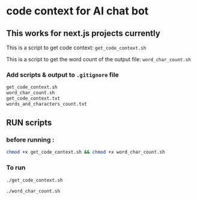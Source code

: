 # code context for AI chat bot
## This works for next.js projects currently

This is a script to get code context:
`get_code_context.sh`

This is a script to get the word count of the output file:
`word_char_count.sh`

### Add scripts & output to `.gitignore` file

```bash
get_code_context.sh
word_char_count.sh
get_code_context.txt
words_and_characters_count.txt
```

## RUN scripts

### before running :

```bash
chmod +x get_code_context.sh && chmod +x word_char_count.sh
```

### To run

```bash
./get_code_context.sh
```

```bash
./word_char_count.sh
```
